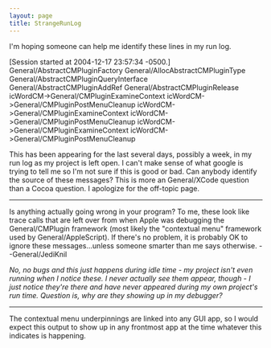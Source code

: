 ```yaml
---
layout: page
title: StrangeRunLog
---
```


I'm hoping someone can help me identify these lines in my run log.

    
[Session started at 2004-12-17 23:57:34 -0500.]
General/AbstractCMPluginFactory
General/AllocAbstractCMPluginType
General/AbstractCMPluginQueryInterface
General/AbstractCMPluginAddRef
General/AbstractCMPluginRelease
icWordCM->General/CMPluginExamineContext
icWordCM->General/CMPluginPostMenuCleanup
icWordCM->General/CMPluginExamineContext
icWordCM->General/CMPluginPostMenuCleanup
icWordCM->General/CMPluginExamineContext
icWordCM->General/CMPluginPostMenuCleanup


This has been appearing for the last several days, possibly a week, in my run log as my project is left open. I can't make sense of what google is trying to tell me so I'm not sure if this is good or bad. Can anybody identify the source of these messages? This is more an General/XCode question than a Cocoa question. I apologize for the off-topic page.

----
Is anything actually going wrong in your program? To me, these look like trace calls that are left over from when Apple was debugging the General/CMPlugin framework (most likely the "contextual menu" framework used by General/AppleScript). If there's no problem, it is probably OK to ignore these messages...unless someone smarter than me says otherwise. --General/JediKnil

*No, no bugs and this just happens during idle time - my project isn't even running when I notice these. I never actually see them appear, though - I just notice they're there and have never appeared during my own project's run time. Question is, why are they showing up in *my* debugger?*

----

The contextual menu underpinnings are linked into any GUI app, so I would expect this output to show up in any frontmost app at the time whatever this indicates is happening.
